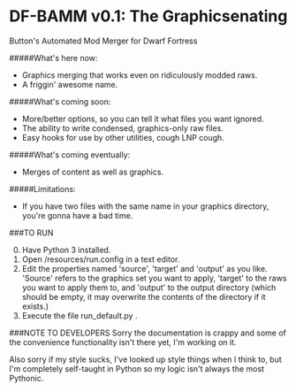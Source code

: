 # DF-BAMM v0.1: The Graphicsenating
Button's Automated Mod Merger for Dwarf Fortress

#####What's here now:
* Graphics merging that works even on ridiculously modded raws.
* A friggin' awesome name.
 
#####What's coming soon:
* More/better options, so you can tell it what files you want ignored.
* The ability to write condensed, graphics-only raw files.
* Easy hooks for use by other utilities, cough LNP cough.

#####What's coming eventually:
* Merges of content as well as graphics.

#####Limitations:
* If you have two files with the same name in your graphics directory, you're gonna have a bad time.
 
###TO RUN

0. Have Python 3 installed.
1. Open /resources/run.config in a text editor.
2. Edit the properties named 'source', 'target' and 'output' as you like. 'Source' refers to the graphics set you want to apply, 'target' to the raws you want to apply them to, and 'output' to the output directory (which should be empty, it may overwrite the contents of the directory if it exists.)
3. Execute the file run_default.py .
 
###NOTE TO DEVELOPERS
Sorry the documentation is crappy and some of the convenience functionality isn't there yet, I'm working on it.

Also sorry if my style sucks, I've looked up style things when I think to, but I'm completely self-taught in Python so my logic isn't always the most Pythonic.
